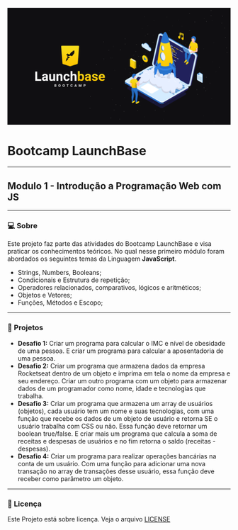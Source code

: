 ![Logo](https://github.com/MarlonFerreira99/introcucao_programacao_WEB/blob/master/logo.png)

# Bootcamp LaunchBase
---

## Modulo 1 - Introdução a Programação Web com JS
---
### 💻 Sobre

Este projeto faz parte das atividades do Bootcamp LaunchBase e visa praticar os conhecimentos teóricos. No qual nesse primeiro módulo foram abordados os seguintes temas da Linguagem **JavaScript**.

- Strings, Numbers, Booleans;
- Condicionais e Estrutura de repetição;
- Operadores relacionados, comparativos, lógicos e aritméticos;
- Objetos e Vetores;
- Funções, Métodos e Escopo;
---
### 🚀 Projetos

- **Desafio 1:** Criar um programa para calcular o IMC e nível de obesidade de uma pessoa. E criar um programa para calcular a aposentadoria de uma pessoa.
- **Desafio 2:** Criar um programa que armazena dados da empresa Rocketseat dentro de um objeto e imprima em tela o nome da empresa e seu endereço. Criar um outro programa com um objeto para armazenar dados de um programador como nome, idade e tecnologias que trabalha.
- **Desafio 3:** Criar um programa que armazena um array de usuários (objetos), cada usuário tem um nome e suas tecnologias, com uma função que recebe os dados de um objeto de usuário e retorna SE o usuário trabalha com CSS ou não. Essa função deve retornar um boolean true/false. E criar mais um programa que calcula a soma de receitas e despesas de usuários e no fim retorna o saldo (receitas - despesas).
- **Desafio 4:** Criar um programa para realizar operações bancárias na conta de um usuário. Com uma função para adicionar uma nova transação no array de transações desse usuário, essa função deve receber como parâmetro um objeto.
---
### 📝 Licença

Este Projeto está sobre licença. Veja o arquivo [LICENSE](https://github.com/Rocketseat/bootcamp-launchbase-desafios-01/blob/master/LICENSE)
